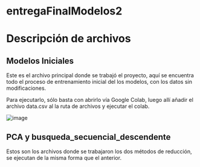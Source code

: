 # entregaFinalModelos2



# Descripción de archivos

## Modelos Iniciales
Este es el archivo principal donde se trabajó el proyecto, aquí se encuentra todo el proceso de entrenamiento inicial del los modelos, con los datos sin modificaciones.

Para ejecutarlo, sólo basta con abrirlo vía Google Colab, luego allí añadir el archivo data.csv al la ruta de archivos y ejecutar el colab.

![image](https://github.com/Juanbc2/entregaFinalModelos2/assets/64021772/36de8256-15ae-4271-9efc-88fdc1a78732)


## PCA y busqueda_secuencial_descendente

Estos son los archivos donde se trabajaron los dos métodos de reducción, se ejecutan de la misma forma que el anterior.



